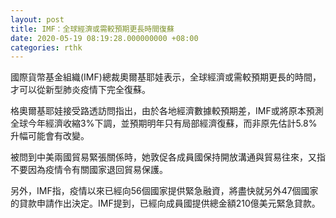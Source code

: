 ```yaml
---
layout: post
title: IMF：全球經濟或需較預期更長時間復蘇
date: 2020-05-19 08:19:28.000000000 +08:00
categories: rthk
---
```


國際貨幣基金組織(IMF)總裁奧爾基耶娃表示，全球經濟或需較預期更長的時間，才可以從新型肺炎疫情下完全復蘇。

格奧爾基耶娃接受路透訪問指出，由於各地經濟數據較預期差，IMF或將原本預測全球今年經濟收縮3%下調，並預期明年只有局部經濟復蘇，而非原先估計5.8%升幅可能會有改變。

被問到中美兩國貿易緊張關係時，她敦促各成員國保持開放溝通與貿易往來，又指不要因為疫情令有關國家退回貿易保護。

另外，IMF指，疫情以來已經向56個國家提供緊急融資，將盡快就另外47個國家的貸款申請作出決定。IMF提到，已經向成員國提供總金額210億美元緊急貸款。
